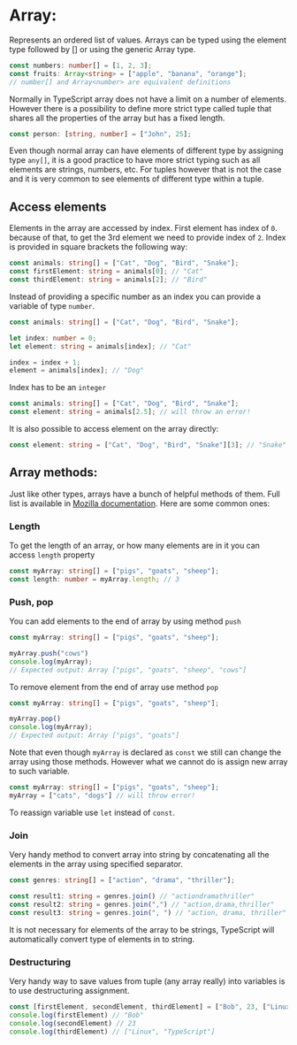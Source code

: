 # Array:

Represents an ordered list of values. Arrays can be typed using the element type followed by [] or using the generic Array type.

```ts
const numbers: number[] = [1, 2, 3];
const fruits: Array<string> = ["apple", "banana", "orange"];
// number[] and Array<number> are equivalent definitions
```

Normally in TypeScript array does not have a limit on a number of elements. However there is a possibility to define more strict type called tuple that shares all the properties of the array but has a fixed length.

```ts
const person: [string, number] = ["John", 25];
```

Even though normal array can have elements of different type by assigning type `any[]`, it is a good practice to have more strict typing such as all elements are strings, numbers, etc. For tuples however that is not the case and it is very common to see elements of different type within a tuple.

## Access elements

Elements in the array are accessed by index. First element has index of `0`. because of that, to get the 3rd element we need to provide index of `2`. Index is provided in square brackets the following way:

```ts
const animals: string[] = ["Cat", "Dog", "Bird", "Snake"];
const firstElement: string = animals[0]; // "Cat"
const thirdElement: string = animals[2]; // "Bird"
```

Instead of providing a specific number as an index you can provide a variable of type `number`.

```ts
const animals: string[] = ["Cat", "Dog", "Bird", "Snake"];

let index: number = 0;
let element: string = animals[index]; // "Cat"

index = index + 1;
element = animals[index]; // "Dog"
```

Index has to be an `integer`

```ts
const animals: string[] = ["Cat", "Dog", "Bird", "Snake"];
const element: string = animals[2.5]; // will throw an error!
```

It is also possible to access element on the array directly:

```ts
const element: string = ["Cat", "Dog", "Bird", "Snake"][3]; // "Snake"
```

## Array methods:

Just like other types, arrays have a bunch of helpful methods of them. Full list is available in [Mozilla documentation](https://developer.mozilla.org/en-US/docs/Web/JavaScript/Reference/Global_Objects/Array). Here are some common ones:

### Length

To get the length of an array, or how many elements are in it you can access `length` property

```ts
const myArray: string[] = ["pigs", "goats", "sheep"];
const length: number = myArray.length; // 3
```

### Push, pop

You can add elements to the end of array by using method `push`

```ts
const myArray: string[] = ["pigs", "goats", "sheep"];

myArray.push("cows")
console.log(myArray);
// Expected output: Array ["pigs", "goats", "sheep", "cows"]
```

To remove element from the end of array use method `pop`
```ts
const myArray: string[] = ["pigs", "goats", "sheep"];

myArray.pop()
console.log(myArray);
// Expected output: Array ["pigs", "goats"]
```

Note that even though `myArray` is declared as `const` we still can change the array using those methods. However what we cannot do is assign new array to such variable.

```ts
const myArray: string[] = ["pigs", "goats", "sheep"];
myArray = ["cats", "dogs"] // will throw error!
```

To reassign variable use `let` instead of `const`.

### Join

Very handy method to convert array into string by concatenating all the elements in the array using specified separator.

```ts
const genres: string[] = ["action", "drama", "thriller"];

const result1: string = genres.join() // "actiondramathriller"
const result2: string = genres.join(",") // "action,drama,thriller"
const result3: string = genres.join(", ") // "action, drama, thriller"
```
 It is not necessary for elements of the array to be strings, TypeScript will automatically convert type of elements in to string.


### Destructuring

Very handy way to save values from tuple (any array really) into variables is to use destructuring assignment.

```ts
const [firstElement, secondElement, thirdElement] = ["Bob", 23, ["Linux", "TypeScript"]]
console.log(firstElement) // "Bob"
console.log(secondElement) // 23
console.log(thirdElement) // ["Linux", "TypeScript"]
```